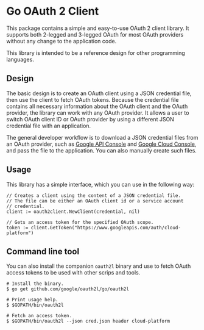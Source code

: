 # Go OAuth 2 Client

This package contains a simple and easy-to-use OAuth 2 client library.
It supports both 2-legged and 3-legged OAuth for most OAuth providers
without any change to the application code.

This library is intended to be a reference design for other programming
languages.

## Design

The basic design is to create an OAuth client using a JSON credential
file, then use the client to fetch OAuth tokens. Because the credential
file contains all necessary information about the OAuth client and the
OAuth provider, the library can work with any OAuth provider. It allows
a user to switch OAuth client ID or OAuth provider by using a different
JSON credential file with an application.

The general developer workflow is to download a JSON credential files
from an OAuth provider, such as
[Google API Console](https://console.developers.google.com) and
[Google Cloud Console](https://console.cloud.google.com), and pass
the file to the application. You can also manually create such files.

## Usage

This library has a simple interface, which you can use in the following
way:

    // Creates a client using the content of a JSON credential file.
    // The file can be either an OAuth client id or a service account
    // credential.
    client := oauth2client.NewClient(credential, nil)

    // Gets an access token for the specified OAuth scope.
    token := client.GetToken("https://www.googleapis.com/auth/cloud-platform")

## Command line tool

You can also install the companion `oauth2l` binary and use to fetch
OAuth access tokens to be used with other scrips and tools.

    # Install the binary.
    $ go get github.com/google/oauth2l/go/oauth2l

    # Print usage help.
    $ $GOPATH/bin/oauth2l

    # Fetch an access token.
    $ $GOPATH/bin/oauth2l --json cred.json header cloud-platform
